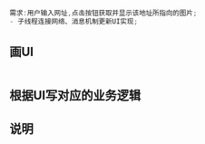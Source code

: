 ```java
需求:用户输入网址,点击按钮获取并显示该地址所指向的图片;
- 子线程连接网络、消息机制更新UI实现;
```

## 画UI

```xml

```

## 根据UI写对应的业务逻辑

## 说明



